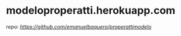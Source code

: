 # modeloproperatti.herokuapp.com


###### repo: https://github.com/emanuelbaquero/properattimodelo

